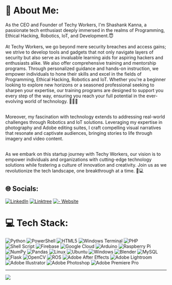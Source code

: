 # 💫 About Me:
As the CEO and Founder of Techy Workers, I'm Shashank Kanna, a passionate tech enthusiast deeply immersed in the realms of Programming, Ethical Hacking, Robotics, IoT, and Development.😇
<br><br>
At Techy Workers, we go beyond mere security breaches and access gains; we strive to develop tools and gadgets that not only navigate layers of security but also serve as invaluable learning aids for aspiring hackers and enthusiasts alike. We also offer comprehensive training and mentorship programs. Through personalized guidance and hands-on instruction, we empower individuals to hone their skills and excel in the fields of Programming, Ethical Hacking, Robotics and IoT. Whether you're a beginner looking to explore new horizons or a seasoned professional seeking to sharpen your expertise, our training programs are designed to support you every step of the way, ensuring you reach your full potential in the ever-evolving world of technology. 👨🏻‍💻
<br><br>

Moreover, my fascination with technology extends to addressing real-world challenges through Robotics and IoT solutions. Leveraging my expertise in photography and Adobe editing suites, I craft compelling visual narratives that resonate and captivate audiences, bringing stories to life through imagery and video content.
<br><br>

As we embark on this startup journey with Techy Workers, our vision is to empower individuals and organizations with cutting-edge technology solutions while fostering a culture of innovation and creativity. Join us as we revolutionize the tech landscape, one breakthrough at a time. 🚀💻

## 🌐 Socials:
[![LinkedIn](https://img.shields.io/badge/LinkedIn-%230077B5.svg?logo=linkedin&logoColor=white)](www.linkedin.com/in/shashank-kanna-7b4153275) [![Linktree](https://img.shields.io/badge/linktree-1de9b6?style=flat&logo=linktree&logoColor=white)](https://linktr.ee/shashank_kanna) [![  -  Website](https://img.shields.io/badge/_-_Website-FFBB00?logo=google&logoColor=000000)](https://techyworker.com)
# 💻 Tech Stack:
![Python](https://img.shields.io/badge/python-3670A0?style=flat&logo=python&logoColor=ffdd54) ![PowerShell](https://img.shields.io/badge/PowerShell-%235391FE.svg?style=flat&logo=powershell&logoColor=white) ![HTML5](https://img.shields.io/badge/html5-%23E34F26.svg?style=flat&logo=html5&logoColor=white)  ![Windows Terminal](https://img.shields.io/badge/Windows%20Terminal-%234D4D4D.svg?style=flat&logo=windows-terminal&logoColor=white) ![PHP](https://img.shields.io/badge/php-%23777BB4.svg?style=flat&logo=php&logoColor=white) ![Shell Script](https://img.shields.io/badge/shell_script-%23121011.svg?style=flat&logo=gnu-bash&logoColor=white) ![Firebase](https://img.shields.io/badge/firebase-%23039BE5.svg?style=flat&logo=firebase) ![Google Cloud](https://img.shields.io/badge/GoogleCloud-%234285F4.svg?style=flat&logo=google-cloud&logoColor=white) ![Arduino](https://img.shields.io/badge/-Arduino-00979D?style=flat&logo=Arduino&logoColor=white) ![Raspberry Pi](https://img.shields.io/badge/-RaspberryPi-C51A4A?style=flat&logo=Raspberry-Pi)  ![NumPy](https://img.shields.io/badge/numpy-%23013243.svg?style=flat&logo=numpy&logoColor=white) ![Pandas](https://img.shields.io/badge/pandas-%23150458.svg?style=flat&logo=pandas&logoColor=white) ![Linux](https://img.shields.io/badge/Linux-FCC624?style=flat&logo=linux&logoColor=black) ![Ubuntu](https://img.shields.io/badge/Ubuntu-E95420?style=flat&logo=ubuntu&logoColor=white) ![Windows](https://img.shields.io/badge/Windows-0078D6?style=flat&logo=windows&logoColor=white) ![Blender](https://img.shields.io/badge/blender-%23F5792A.svg?style=flat&logo=blender&logoColor=white) ![MySQL](https://img.shields.io/badge/mysql-%2300000f.svg?style=flat&logo=mysql&logoColor=white) ![Flask](https://img.shields.io/badge/flask-%23000.svg?style=flat&logo=flask&logoColor=white) ![OpenCV](https://img.shields.io/badge/opencv-%23white.svg?style=flat&logo=opencv&logoColor=white) ![ROS](https://img.shields.io/badge/ros-%230A0FF9.svg?style=flat&logo=ros&logoColor=white) ![Adobe After Effects](https://img.shields.io/badge/Adobe%20After%20Effects-9999FF.svg?style=flat&logo=Adobe%20After%20Effects&logoColor=white) ![Adobe Lightroom](https://img.shields.io/badge/Adobe%20Lightroom-31A8FF.svg?style=flat&logo=Adobe%20Lightroom&logoColor=white) ![Adobe Illustrator](https://img.shields.io/badge/adobe%20illustrator-%23FF9A00.svg?style=flat&logo=adobe%20illustrator&logoColor=white) ![Adobe Photoshop](https://img.shields.io/badge/adobe%20photoshop-%2331A8FF.svg?style=flat&logo=adobe%20photoshop&logoColor=white) ![Adobe Premiere Pro](https://img.shields.io/badge/Adobe%20Premiere%20Pro-9999FF.svg?style=flat&logo=Adobe%20Premiere%20Pro&logoColor=white)


---
[![](https://visitcount.itsvg.in/api?id=MrTechyWorker&label=Profile%20views&color=12&icon=0&pretty=false)](https://visitcount.itsvg.in)

<!-- Proudly created with GPRM ( https://gprm.itsvg.in ) -->
